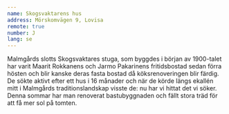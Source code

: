 ```yaml
---
name: Skogsvaktarens hus
address: Mörskomvägen 9, Lovisa
remote: true
number: J
lang: se
---
```

Malmgårds slotts Skogsvaktares stuga, som byggdes i början av 1900-talet har varit Maarit Rokkanens och Jarmo Pakarinens fritidsbostad sedan förra hösten och blir kanske deras fasta bostad då köksrenoveringen blir färdig. De sökte aktivt efter ett hus i 16 månader och när de körde längs ekallén mitt i Malmgårds traditionslandskap visste de: nu har vi hittat det vi söker. Denna sommar har man renoverat bastubyggnaden och fällt stora träd för att få mer sol på tomten.